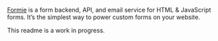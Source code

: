 [Formie](https://formie.dev/) is a form backend, API, and email service for HTML & JavaScript forms. It’s the simplest way to power custom forms on your website. 

This readme is a work in progress. 